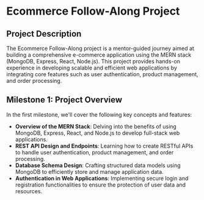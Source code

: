 # Ecommerce Follow-Along Project

## Project Description
The Ecommerce Follow-Along project is a mentor-guided journey aimed at building a comprehensive e-commerce application using the MERN stack (MongoDB, Express, React, Node.js). This project provides hands-on experience in developing scalable and efficient web applications by integrating core features such as user authentication, product management, and order processing.

## Milestone 1: Project Overview
In the first milestone, we'll cover the following key concepts and features:

- **Overview of the MERN Stack**: Delving into the benefits of using MongoDB, Express, React, and Node.js to develop full-stack web applications.
- **REST API Design and Endpoints**: Learning how to create RESTful APIs to handle user authentication, product management, and order processing.
- **Database Schema Design**: Crafting structured data models using MongoDB to efficiently store and manage application data.
- **Authentication in Web Applications**: Implementing secure login and registration functionalities to ensure the protection of user data and resources.